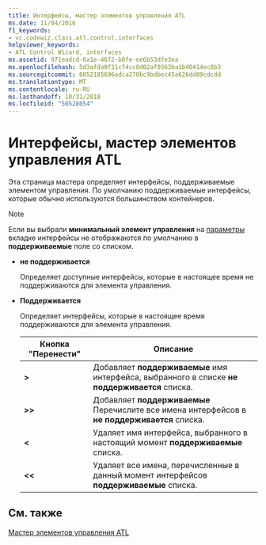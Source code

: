 ```yaml
---
title: Интерфейсы, мастер элементов управления ATL
ms.date: 11/04/2016
f1_keywords:
- vc.codewiz.class.atl.control.interfaces
helpviewer_keywords:
- ATL Control Wizard, interfaces
ms.assetid: 971eadcd-6a1e-46f2-b8fe-ee6b53dfe3ea
ms.openlocfilehash: 5d3afda0f31cf4cc8d02af0363ba1b40414ec8b3
ms.sourcegitcommit: 6052185696adca270bc9bdbec45a626dd89cdcdd
ms.translationtype: MT
ms.contentlocale: ru-RU
ms.lasthandoff: 10/31/2018
ms.locfileid: "50528054"
---
```

# <a name="interfaces-atl-control-wizard"></a>Интерфейсы, мастер элементов управления ATL

Эта страница мастера определяет интерфейсы, поддерживаемые элементом управления. По умолчанию поддерживаемые интерфейсы, которые обычно используются большинством контейнеров.

> [!NOTE]
> Если вы выбрали **минимальный элемент управления** на [параметры](../../atl/reference/options-atl-control-wizard.md) вкладке интерфейсы не отображаются по умолчанию в **поддерживаемые** поле со списком.

- **не поддерживается**

   Определяет доступные интерфейсы, которые в настоящее время не поддерживаются для элемента управления.

- **Поддерживается**

   Определяет интерфейсы, которые в настоящее время поддерживаются для элемента управления.

   |Кнопка "Перенести"|Описание|
   |---------------------|-----------------|
   |**>**|Добавляет **поддерживаемые** имя интерфейса, выбранного в списке **не поддерживается** списка.|
   |**>>**|Добавляет **поддерживаемые** Перечислите все имена интерфейсов в **не поддерживается** списка.|
   |**\<**|Удаляет имя интерфейса, выбранного в настоящий момент **поддерживаемые** списка.|
   |**\<\<**|Удаляет все имена, перечисленные в данный момент интерфейсов **поддерживаемые** списка.|

## <a name="see-also"></a>См. также

[Мастер элементов управления ATL](../../atl/reference/atl-control-wizard.md)

